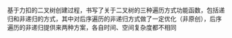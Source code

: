 基于力扣的二叉树创建过程，书写了关于二叉树的三种遍历方式功能函数，包括递归和非递归的方式，其中对后序遍历的非递归方式做了一定优化（非原创），后序遍历的非递归提供来两种方案，各自时间、空间复杂度都不相同
